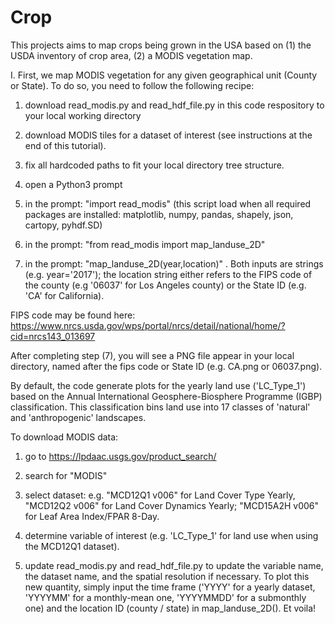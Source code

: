 # Crop 

This projects aims to map crops being grown in the USA based on (1) the USDA inventory of crop area, (2) a MODIS vegetation map. 

I.  First, we map MODIS vegetation for any given geographical unit (County or State). To do so, you need to follow the following recipe:

1. download read_modis.py and read_hdf_file.py in this code respository to your local working directory

2. download MODIS tiles for a dataset of interest (see instructions at the end of this tutorial). 

3. fix all hardcoded paths to fit your local directory tree structure. 

4. open a Python3 prompt

5. in the prompt: "import read_modis" (this script load when all required packages are installed: matplotlib, numpy, pandas, shapely, json, cartopy, pyhdf.SD)

6. in the prompt: "from read_modis import map_landuse_2D"

7. in the prompt: "map_landuse_2D(year,location)" . Both inputs are strings (e.g. year='2017'); the location string either refers to the FIPS code of the county (e.g '06037' for Los Angeles county) or the State ID (e.g. 'CA' for California).  

FIPS code may be found here: https://www.nrcs.usda.gov/wps/portal/nrcs/detail/national/home/?cid=nrcs143_013697

After completing step (7), you will see a PNG file appear in your local directory, named after the fips code or State ID (e.g. CA.png or 06037.png). 

By default, the code generate plots for the yearly land use ('LC_Type_1') based on the Annual International Geosphere-Biosphere Programme (IGBP) classification. This classification bins land use into 17 classes of 'natural' and 'anthropogenic' landscapes.

To download MODIS data: 

1. go to https://lpdaac.usgs.gov/product_search/

2. search for "MODIS"

3. select dataset: e.g. "MCD12Q1 v006" for Land Cover Type Yearly, "MCD12Q2 v006" for Land Cover Dynamics Yearly; "MCD15A2H v006" for Leaf Area Index/FPAR 8-Day.

4. determine variable of interest (e.g. 'LC_Type_1' for land use when using the MCD12Q1 dataset). 

5. update read_modis.py and read_hdf_file.py to update the variable name, the dataset name, and the spatial resolution if necessary. To plot this new quantity, simply input the time frame ('YYYY' for a yearly dataset, 'YYYYMM' for a monthly-mean one, 'YYYYMMDD' for a submonthly one) and the location ID (county / state) in map_landuse_2D(). Et voila!
